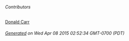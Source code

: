 ###### Contributors
[Donald Carr](https://github.com/sirspudd)
###### [Generated](https://github.com/jakeleboeuf/contributor) on Wed Apr 08 2015 02:52:34 GMT-0700 (PDT)
